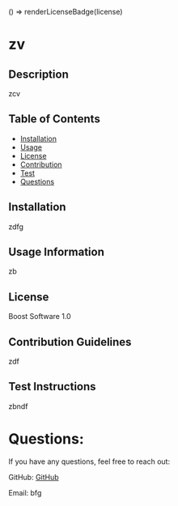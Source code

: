 
() => renderLicenseBadge(license)
    
 # zv
            
## Description
            
zcv
    
## Table of Contents
    
* [Installation](#installation)
* [Usage](#usage)
* [License](#license)
* [Contribution](#contribution)
* [Test](#test)
* [Questions](#questions) 
            
## Installation
            
zdfg
            
## Usage Information
            
zb
    
## License
    
Boost Software 1.0
            
## Contribution Guidelines
            
zdf
            
## Test Instructions
            
zbndf
    
# Questions:
    
If you have any questions, feel free to reach out: 
    
GitHub: [GitHub](https://github.com/zb) 
    
Email: bfg
        